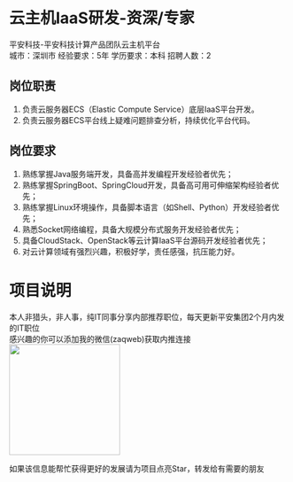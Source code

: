 # 云主机IaaS研发-资深/专家
平安科技-平安科技计算产品团队云主机平台  
城市：深圳市 经验要求：5年 学历要求：本科  招聘人数：2

## 岗位职责
1. 负责云服务器ECS（Elastic Compute Service）底层IaaS平台开发。   
2. 负责云服务器ECS平台线上疑难问题排查分析，持续优化平台代码。

## 岗位要求
1. 熟练掌握Java服务端开发，具备高并发编程开发经验者优先；   
2. 熟练掌握SpringBoot、SpringCloud开发，具备高可用可伸缩架构经验者优先；   
3. 熟练掌握Linux环境操作，具备脚本语言（如Shell、Python）开发经验者优先；   
4. 熟悉Socket网络编程，具备大规模分布式服务开发经验者优先；   
5. 具备CloudStack、OpenStack等云计算IaaS平台源码开发经验者优先；   
6. 对云计算领域有强烈兴趣，积极好学，责任感强，抗压能力好。

# 项目说明

本人非猎头，非人事，纯IT同事分享内部推荐职位，每天更新平安集团2个月内发的IT职位  
感兴趣的你可以添加我的微信(zaqweb)获取内推连接  
<img src="https://github.com/zaqweb/PA-IT-JOBS/blob/master/WechatICode.jpeg"  height="200" width="200">

如果该信息能帮忙获得更好的发展请为项目点亮Star，转发给有需要的朋友




